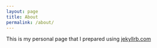 ```yaml
---
layout: page
title: About
permalink: /about/
---
```


This is my personal page that I prepared using  [jekyllrb.com](http://jekyllrb.com/)

